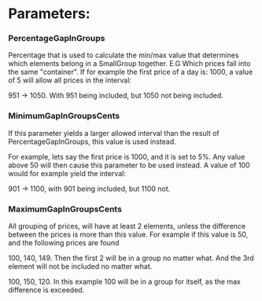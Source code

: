 # Parameters:

### PercentageGapInGroups

Percentage that is used to calculate the min/max value that determines
which elements belong in a SmallGroup together.
E.G Which prices fall into the same "container".
If for example the first price of a day is:
1000, a value of 5 will allow all prices in the interval:

951 -> 1050. With 951 being included, but 1050 not being included.


### MinimumGapInGroupsCents

If this parameter yields a larger allowed interval than the
result of PercentageGapInGroups, this value is used instead.

For example, lets say the first price is 1000,
and it is set to 5%. Any value above 50 will then cause this parameter
to be used instead.
A value of 100 would for example yield the interval:

901 -> 1100, with 901 being included, but 1100 not.

### MaximumGapInGroupsCents

All grouping of prices, will have at least 2 elements, unless
the difference between the prices is more than this value.
For example if this value is 50, and the following prices are found

100, 140, 149.
Then the first 2 will be in a group no matter what. And the 3rd element
will not be included no matter what.

100, 150, 120.
In this example 100 will be in a group for itself,
as the max difference is exceeded.

